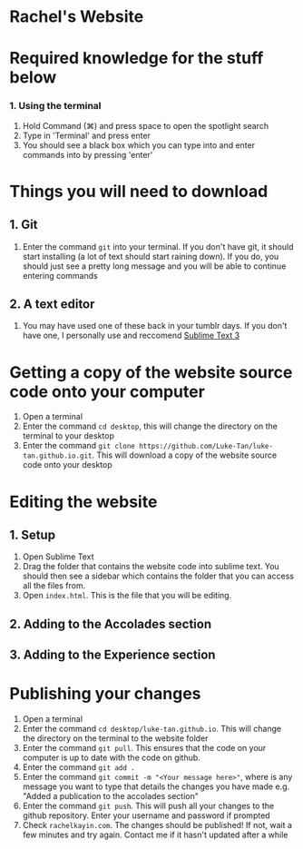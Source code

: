 # Rachel's Website

# Required knowledge for the stuff below
### 1. Using the terminal
1. Hold Command (⌘) and press space to open the spotlight search
2. Type in 'Terminal' and press enter
3. You should see a black box which you can type into and enter commands into by pressing 'enter'

# Things you will need to download
## 1. Git
1. Enter the command `git` into your terminal. If you don't have git, it should start installing (a lot of text should start raining down). If you do, you should just see a pretty long message and you will be able to continue entering commands

## 2. A text editor
1. You may have used one of these back in your tumblr days. If you don't have one, I personally use and reccomend [Sublime Text 3](https://www.sublimetext.com/3)

# Getting a copy of the website source code onto your computer
1. Open a terminal
2. Enter the command `cd desktop`, this will change the directory on the terminal to your desktop
3. Enter the command `git clone https://github.com/Luke-Tan/luke-tan.github.io.git`. This will download a copy of the website source code onto your desktop

# Editing the website
## 1. Setup
1. Open Sublime Text
2. Drag the folder that contains the website code into sublime text. You should then see a sidebar which contains the folder that you can access all the files from.
3. Open `index.html`. This is the file that you will be editing.

## 2. Adding to the Accolades section
## 3. Adding to the Experience section

# Publishing your changes
1. Open a terminal
2. Enter the command `cd desktop/luke-tan.github.io`. This will change the directory on the terminal to the website folder
3. Enter the command `git pull`. This ensures that the code on your computer is up to date with the code on github.
4. Enter the command `git add .`
5. Enter the command `git commit -m "<Your message here>"`, where <Your message here> is any message you want to type that details the changes you have made e.g. "Added a publication to the accolades section"
6. Enter the command `git push`. This will push all your changes to the github repository. Enter your username and password if prompted
7. Check `rachelkayin.com`. The changes should be published! If not, wait a few minutes and try again. Contact me if it hasn't updated after a while
